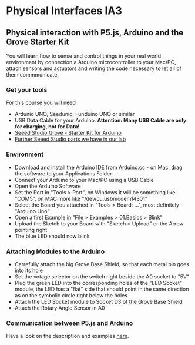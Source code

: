 # Physical Interfaces IA3

## Physical interaction with P5.js, Arduino and the Grove Starter Kit
You will learn how to sense and control things in your real world environment by connection a Arduino microcontroller to your Mac/PC, attach sensors and actuators and writing the code necessary to let all of them commmunicate.

### Get your tools
For this course you will need
* Ardunio UNO, Seedunio, Funduino UNO or similar
* USB Data Cable for your Arduino. __Attention: Many USB Cable are only for charging, not for Data!__
* [Seeed Studio Grove - Starter Kit for Arduino](https://www.seeedstudio.com/Grove-Starter-Kit-for-Arduino-p-1855.html)
* [Further Seeed Studio parts we have in our lab](https://cloud.hs-augsburg.de/s/SNKnRer43cYLfeo)

### Environment
* Download and install the Arduino IDE from [Arduino.cc](https://www.arduino.cc/en/Main/Software) - on Mac, drag the software to your Applications Folder
* Connect your Arduino to your Mac/PC using a USB Cable
* Open the Arduino Software
* Set the Port in "Tools > Port", on Windows it will be something like "COM5", on MAC more like "/dev/cu.usbmodem14301"
* Select the Board you attached in "Tools > Board: ...", most definitely "Arduino Uno"
* Open a first Example in "File > Examples > 01.Basics > Blink"
* Upload the Sketch to your Board with "Sketch > Upload" or the Arrow pointing right
* The blue LED should now blink

### Attaching Modules to the Arduino
* Carrefully attach the big Grove Base Shield, so that each metal pin goes into its hole
* Set the votage selector on the switch right beside the A0 socket to "5V"
* Plug the green LED into the corresponding holes of the "LED Socket" module, the LED has a "flat" side that should point in the same direction as on the symbolic circle right below the holes
* Attach the LED Socket module to Socket D3 of the Grove Base Shield
* Attach the Rotary Angle Sensor in A0

### Communication between P5.js and Arduino
Have a look on the description and examples [here](https://github.com/HybridThingsLab/course-interaction-design-2021/tree/main/Block_III/Arduiuno_p5js).